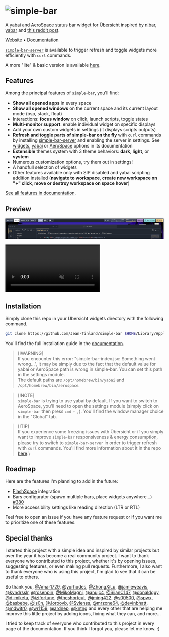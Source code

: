 # <img src="./images/logo-simple-bar.png" width="200" alt="simple-bar" />

A [yabai](https://github.com/koekeishiya/yabai) and [AeroSpace](https://github.com/nikitabobko/AeroSpace) status bar widget for [Übersicht](https://github.com/felixhageloh/uebersicht) inspired by [nibar](https://github.com/kkga/nibar), [yabar](https://github.com/AlexNaga/yabar) and [this reddit post](https://www.reddit.com/r/unixporn/comments/chwk89/yabai_yabai_and_gruvbox_with_custom_ubersicht_bar/).

[Website](https://www.jeantinland.com/toolbox/simple-bar) • [Documentation](https://www.jeantinland.com/toolbox/simple-bar/documentation)

[`simple-bar-server`](https://github.com/Jean-Tinland/simple-bar-server) is available to trigger refresh and toggle widgets more efficiently with `curl` commands.

A more "lite" & basic version is available [here](https://github.com/Jean-Tinland/simple-bar-lite).

## Features

Among the principal features of `simple-bar`, you'll find:

- **Show all opened apps** in every space
- **Show all opened windows** on the current space and its current layout mode (bsp, stack, float)
- Interactions: **focus window** on click, launch scripts, toggle states
- **Multi-monitor support**: enable individual widget on specific displays
- Add your own custom widgets in settings (it displays scripts outputs)
- **Refresh and toggle parts of simple-bar on the fly** with `curl` commands by installing [simple-bar-server](https://www.jeantinland.com/toolbox/simple-bar-server/documentation/introduction/) and enabling the server in settings. See [widgets](https://www.jeantinland.com/toolbox/simple-bar-server/documentation/widgets/), [yabai](https://www.jeantinland.com/toolbox/simple-bar-server/documentation/yabai/) or [AeroSpace](https://www.jeantinland.com/toolbox/simple-bar-server/documentation/aerospace/) options in its documentation
- **Extensible** themes system with 3 theme behaviors: **dark**, **light**, or **system**
- Numerous customization options, try them out in settings!
- A handfull selection of widgets
- Other features available only with SIP disabled and yabai scripting addition installed (**navigate to workspace**, **create new workspace on "+" click**, **move or destroy workspace on space hover**)

[See all features in documentation](https://www.jeantinland.com/toolbox/simple-bar/documentation/features/).

## Preview

![image](./images/preview.png)

<video src="https://github.com/Jean-Tinland/simple-bar/assets/43068795/0f988d1b-e21b-4b82-a1dc-4a1c76f580f3" type="video/mp4" muted autoplay loop></video>

## Installation

Simply clone this repo in your Übersicht widgets directory with the following command.

```bash
git clone https://github.com/Jean-Tinland/simple-bar $HOME/Library/Application\ Support/Übersicht/widgets/simple-bar
```

You'll find the full installation guide in the [documentation](https://www.jeantinland.com/toolbox/simple-bar/documentation/installation/).

> [!WARNING]\
> If you encounter this error: "simple-bar-index.jsx: Something went wrong…", it may be simply due to the fact that the default value for yabai or AeroSpace path is wrong in simple-bar. You can set this path in the settings module.\
> The default paths are `/opt/homebrew/bin/yabai` and `/opt/homebrew/bin/aerospace`.

> [!NOTE]\
> `simple-bar` is trying to use yabai by default. If you want to switch to AeroSpace, you'll need to open the settings module (simply click on `simple-bar` then press `cmd` + `,`). You'll find the window manager choice in the "Global" tab.

> [!TIP]\
> If you experience some freezing issues with Übersicht or if you simply want to improve `simple-bar` responsiveness & energy consumption, please try to switch to `simple-bar-server` in order to trigger refresh with `curl` commands. You'll find more information about it in the repo [here](https://github.com/Jean-Tinland/simple-bar-server).\

## Roadmap

Here are the features I'm planning to add in the future:

- [FlashSpace](https://github.com/wojciech-kulik/FlashSpace) integration
- Bars configurator (spawn multiple bars, place widgets anywhere…) [#380](https://github.com/Jean-Tinland/simple-bar/issues/380)
- More accessibility settings like reading direction (LTR or RTL)

Feel free to open an issue if you have any feature request or if you want me to prioritize one of these features.

## Special thanks

I started this project with a simple idea and inspired by similar projects but over the year it has become a real community project. I want to thank everyone who contributed to this project, whether it's by opening issues, suggesting features, or even making pull requests. Furthermore, I also want to thank everyone who is using this project, I'm glad to see that it can be useful to others.

So thank you, [@Amar1729](https://github.com/Amar1729), [@yorhodes](https://github.com/yorhodes), [@ZhongXiLu](https://github.com/ZhongXiLu), [@jamieweavis](https://github.com/jamieweavis), [@kvndrsslr](https://github.com/kvndrsslr), [@rosenpin](https://github.com/rosenpin), [@MikoMagni](https://github.com/MikoMagni), [@anujc4](https://github.com/anujc4), [@SijanC147](https://github.com/SijanC147), [@donaldguy](https://github.com/donaldguy), [@d-miketa](https://github.com/d-miketa), [@izifortune](https://github.com/izifortune), [@theshortcut](https://github.com/theshortcut), [@jming422](https://github.com/jming422), [@s00500](https://github.com/s00500), [@spwx](https://github.com/spwx), [@basbebe](https://github.com/basbebe), [@is0n](https://github.com/is0n), [@Joroovb](https://github.com/Joroovb), [@Sylenss](https://github.com/Sylenss), [@mrzone64](https://github.com/mrzone64), [@devinbhatt](https://github.com/devinbhatt), [@mdwitr0](https://github.com/mdwitr0), [@wr1159](https://github.com/wr1159), [@ardnep](https://github.com/ardnep), [@kntng](https://github.com/kntng) and every other that are helping me improve this little project by adding icons, fixing what they can, and more…

I tried to keep track of everyone who contributed to this project in every page of the documentation. If you think I forgot you, please let me know. :)

